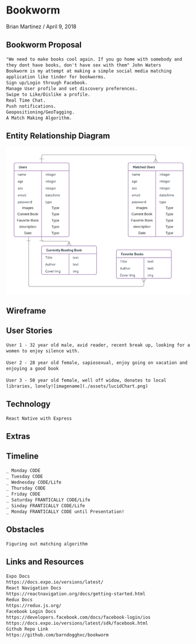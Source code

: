 # Bookworm

Brian Martinez / April 9, 2018 

## Bookworm Proposal  
	"We need to make books cool again. If you go home with somebody and they dont have books, don't have sex with them" John Waters
	Bookworm is my attempt at making a simple social media matching application like tinder for bookworms. 
	Sign up/Login through Facebook.
	Manage User profile and set discovery preferences.
	Swipe to Like/Dislike a profile.
	Real Time Chat.
	Push notifications.
	Geopositioning/GeoTagging.
	A Match Making Algorithm.


## Entity Relationship Diagram
![imagename](./assets/bookworm.png)


## Wireframe 



## User Stories  
	User 1 - 32 year old male, avid reader, recent break up, looking for a women to enjoy silence with. 

	User 2 - 28 year old female, sapiosexual, enjoy going on vacation and enjoying a good book

	User 3 - 50 year old female, well off widow, donates to local libraries, lonely![imagename](./assets/lucidChart.png)
    

## Technology

	React Native with Express

## Extras

## Timeline
    _ Monday CODE
    _ Tuesday CODE
    _ Wednesday CODE/Life
    _ Thursday CODE
    _ Friday CODE
    _ Saturday FRANTICALLY CODE/Life
    _ Sinday FRANTICALLY CODE/Life
    _ Monday FRANTICALLY CODE until Presentation!

## Obstacles
	Figuring out matching algorithm

## Links and Resources  
	Expo Docs 
	https://docs.expo.io/versions/latest/
	React Navigation Docs
	https://reactnavigation.org/docs/getting-started.html
	Redux Docs
	https://redux.js.org/
	Facebook Login Docs
	https://developers.facebook.com/docs/facebook-login/ios
	https://docs.expo.io/versions/latest/sdk/facebook.html
	Github Repo Link
	https://github.com/barndogghxc/bookworm
